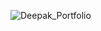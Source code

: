 ![Deepak_Portfolio](https://github.com/user-attachments/assets/c2d98730-81c4-4f44-a2e6-0a6e13a5dfd4)
